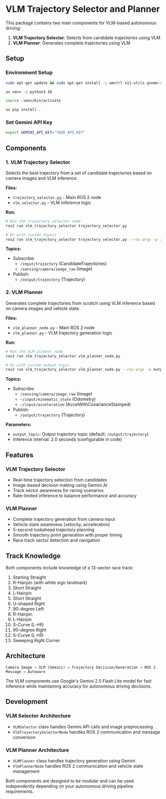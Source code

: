 # VLM Trajectory Selector and Planner

This package contains two main components for VLM-based autonomous driving:

1. **VLM Trajectory Selector**: Selects from candidate trajectories using VLM
2. **VLM Planner**: Generates complete trajectories using VLM

## Setup

### Environment Setup

```sh
sudo apt-get update && sudo apt-get install -y wmctrl x11-utils gnome-screenshot
```

```sh
uv venv -p python3.10
```

```sh
source .venv/bin/activate
```

```sh
uv pip install .
```

### Set Gemini API Key

```sh
export GEMINI_API_KEY="YOUR_API_KEY"
```

## Components

### 1. VLM Trajectory Selector

Selects the best trajectory from a set of candidate trajectories based on camera images and VLM inference.

**Files:**
- `trajectory_selector.py` - Main ROS 2 node
- `vlm_selector.py` - VLM inference logic

**Run:**
```sh
# Run the trajectory selector node
ros2 run vlm_trajectory_selector trajectory_selector.py

# Or with custom topics
ros2 run vlm_trajectory_selector trajectory_selector.py --ros-args -p input_topic:=/custom/input -p output_topic:=/custom/output
```

**Topics:**
- Subscribe: 
  - `/input/trajectory` (CandidateTrajectories)
  - `/sensing/camera/image_raw` (Image)
- Publish: 
  - `/output/trajectory` (Trajectory)

### 2. VLM Planner

Generates complete trajectories from scratch using VLM inference based on camera images and vehicle state.

**Files:**
- `vlm_planner_node.py` - Main ROS 2 node
- `vlm_planner.py` - VLM trajectory generation logic

**Run:**
```sh
# Run the VLM planner node
ros2 run vlm_trajectory_selector vlm_planner_node.py

# Or with custom output topic
ros2 run vlm_trajectory_selector vlm_planner_node.py --ros-args -p output_topic:=/custom/trajectory
```

**Topics:**
- Subscribe:
  - `/sensing/camera/image_raw` (Image)
  - `~/input/kinematic_state` (Odometry)
  - `~/input/acceleration` (AccelWithCovarianceStamped)
- Publish:
  - `/output/trajectory` (Trajectory)

**Parameters:**
- `output_topic`: Output trajectory topic (default: `/output/trajectory`)
- Inference interval: 2.0 seconds (configurable in code)

## Features

### VLM Trajectory Selector
- Real-time trajectory selection from candidates
- Image-based decision making using Gemini AI
- Track sector awareness for racing scenarios
- Rate-limited inference to balance performance and accuracy

### VLM Planner
- Complete trajectory generation from camera input
- Vehicle state awareness (velocity, acceleration)
- 5-second lookahead trajectory planning
- Smooth trajectory point generation with proper timing
- Race track sector detection and navigation

## Track Knowledge

Both components include knowledge of a 13-sector race track:

1. Starting Straight
2. R-Hairpin (with white sign landmark)
3. Short Straight
4. L-Hairpin
5. Short Straight
6. U-shaped Right
7. 90-degree Left
8. R-Hairpin
9. L-Hairpin
10. S-Curve (L->R)
11. 90-degree Right
12. S-Curve (L->R)
13. Sweeping Right Corner

## Architecture

```
Camera Image → VLM (Gemini) → Trajectory Decision/Generation → ROS 2 Message → Autoware
```

The VLM components use Google's Gemini 2.5 Flash Lite model for fast inference while maintaining accuracy for autonomous driving decisions.

## Development

### VLM Selector Architecture
- `VLMSelector` class handles Gemini API calls and image preprocessing
- `VlmTrajectorySelectorNode` handles ROS 2 communication and message conversion

### VLM Planner Architecture  
- `VLMPlanner` class handles trajectory generation using Gemini
- `VlmPlannerNode` handles ROS 2 communication and vehicle state management

Both components are designed to be modular and can be used independently depending on your autonomous driving pipeline requirements.